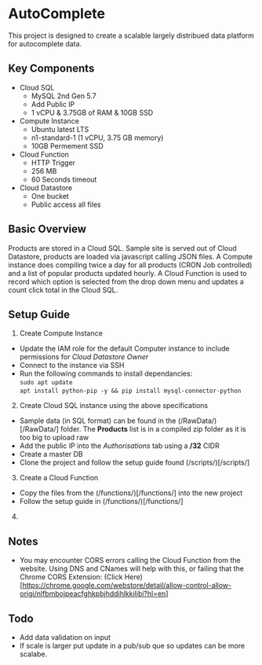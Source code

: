 # AutoComplete

This project is designed to create a scalable largely distribued data platform for autocomplete data.

## Key Components
* Cloud SQL
  * MySQL 2nd Gen 5.7
  * Add Public IP
  * 1 vCPU & 3.75GB of RAM & 10GB SSD
* Compute Instance
  * Ubuntu latest LTS
  * n1-standard-1 (1 vCPU, 3.75 GB memory)
  * 10GB Permement SSD
* Cloud Function
  * HTTP Trigger
  * 256 MB
  * 60 Seconds timeout
* Cloud Datastore
  * One bucket
  * Public access all files
 
## Basic Overview
Products are stored in a Cloud SQL. Sample site is served out of Cloud Datastore, products are loaded via javascript calling JSON files. A Compute instance does compiling twice a day for all products (CRON Job controlled) and a list of popular products updated hourly. A Cloud Function is used to record which option is selected from the drop down menu and updates a count click total in the Cloud SQL.

## Setup Guide
1. Create Compute Instance
  - Update the IAM role for the default Computer instance to include permissions for *Cloud Datastore Owner*
  - Connect to the instance via SSH
  - Run the following commands to install dependancies: <br />
     `sudo apt update`<br />
	 `apt install python-pip -y && pip install mysql-connector-python`
2. Create Cloud SQL instance using the above specifications
  - Sample data (in SQL format) can be found in the (/RawData/)[/RawData/] folder. The **Products** list is in a compiled zip folder as it is too big to upload raw
  - Add the public IP into the *Authorisations* tab using a **/32** CIDR
  - Create a master DB
  - Clone the project and follow the setup guide found (/scripts/)[/scripts/]
3. Create a Cloud Function
  - Copy the files from the (/functions/)[/functions/] into the new project
  - Follow the setup guide in (/functions/)[/functions/]
4. 

  
## Notes
* You may encounter CORS errors calling the Cloud Function from the website. Using DNS and CNames will help with this, or failing that the Chrome CORS Extension: (Click Here)[https://chrome.google.com/webstore/detail/allow-control-allow-origi/nlfbmbojpeacfghkpbjhddihlkkiljbi?hl=en]

## Todo
* Add data validation on input
* If scale is larger put update in a pub/sub que so updates can be more scalabe.